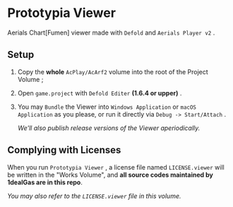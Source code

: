 # Prototypia Viewer

Aerials Chart[Fumen] viewer made with `Defold` and `Aerials Player v2` .

## Setup

1. Copy the **whole** `AcPlay/AcArf2` volume into the root of the Project Volume ;

2. Open `game.project` with `Defold Editer` **(1.6.4 or upper)** .

3. You may `Bundle` the Viewer into `Windows Application` or `macOS Application` as you please, or run it directly via `Debug -> Start/Attach` .
   
   *We'll also publish release versions of the Viewer aperiodically.*

## Complying with Licenses

When you run `Prototypia Viewer` , a license file named `LICENSE.viewer` will be written in the "Works Volume", and **all source codes maintained by 1dealGas are in this repo**.

*You may also refer to the `LICENSE.viewer` file in this volume.*
